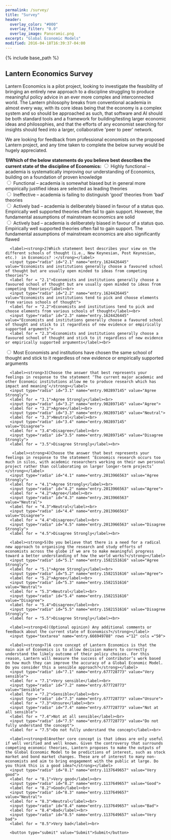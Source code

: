 ```yaml
---
permalink: /survey/
title: "Survey"
header:
  overlay_color: "#000"
  overlay_filter: "0.0"
  overlay_image: Panoramic.png
excerpt: "Global Economic Models"
modified: 2016-04-18T16:39:37-04:00
---
```


{% include base_path %}

## Lantern Economics Survey 

Lantern Economics is a pilot project, looking to investigate the feasibility of bringing an entirely new approach to a discipline struggling to produce meaningful policy advice in an ever more complex and interconnected world. The Lantern philosophy breaks from conventional academia in almost every way, with its core ideas being that the economy is a complex system and so should be approached as such, that software and AI should be both standard tools and a framework for building/testing larger economic ideas and philosophies, and that the efforts of any economist searching for insights should feed into a larger, collaborative 'peer to peer' network.

We are looking for feedback from professional economists on the proposed Lantern project, and any time taken to complete the below survey would be hugely appreciated.

<script type="text/javascript">var submitted=false;</script>
<iframe name="hidden_iframe" id="hidden_iframe" style="display:none;" 
onload="if(submitted) {window.location='/about/';}"></iframe>

<form action="https://docs.google.com/forms/d/e/1FAIpQLSctS4sXl4CJH5g_czdqKE5brDXOmKm5mpwXL7eBPbF6aTuvUw/formResponse" method="post" target="hidden_iframe" onsubmit="submitted=true;">
      <label><strong>1)Which of the below statements do you believe best describes the current state of the discipline of Economics:</strong></label>
      <input type="radio" id="1.1" name="entry.1346174101" value="Highly functional – academia is systematically improving our understanding of Economics, building on a foundation of proven knowledge">
      <label for = "1.1">Highly functional – academia is systematically improving our understanding of Economics, building on a foundation of proven knowledge</label><br>
      <input type="radio" id="1.2" name="entry.1346174101" value="Functional – academia is somewhat biased but in general more empirically justified ideas are selected as leading theories">
      <label for = "1.2">Functional – academia is somewhat biased but in general more empirically justified ideas are selected as leading theories</label><br>
      <input type="radio" id="1.3" name="entry.1346174101" value="Ineffective – academia is failing to distinguish ‘good’ theories from ‘bad’ theories">
      <label for = "1.3">Ineffective – academia is failing to distinguish ‘good’ theories from ‘bad’ theories</label><br>
      <input type="radio" id="1.4" name="entry.1346174101" value="Actively bad – academia is deliberately biased in favour of a status quo. Empirically well supported theories often fail to gain support. However, the fundamental assumptions of mainstream economics are solid">
      <label for = "1.4">Actively bad – academia is deliberately biased in favour of a status quo. Empirically well supported theories often fail to gain support. However, the fundamental assumptions of mainstream economics are solid</label><br>
  <input type="radio" id="1.5" name="entry.1346174101" value="Actively bad – academia is deliberately biased in favour of a status quo. Empirically well supported theories often fail to gain support. The fundamental assumptions of mainstream economics are also significantly flawed">
      <label for = "1.5">Actively bad – academia is deliberately biased in favour of a status quo. Empirically well supported theories often fail to gain support. The fundamental assumptions of mainstream economics are also significantly flawed</label><br>
  
      <label><strong>2)Which statement best describes your view on the different schools of thought (i.e., New Keynesian, Post Keynesian, etc.)  in Economics? :</strong></label>
      <input type="radio" id="2.1" name="entry.1624426445" value="Economists and institutions generally choose a favoured school of thought but are usually open minded to ideas from competing theories">
      <label for = "2.1">Economists and institutions generally choose a favoured school of thought but are usually open minded to ideas from competing theories</label><br>
      <input type="radio" id="2.2" name="entry.1624426445" value="Economists and institutions tend to pick and choose elements from various schools of thought">
      <label for = "2.2">Economists and institutions tend to pick and choose elements from various schools of thought</label><br>
      <input type="radio" id="2.3" name="entry.1624426445" value="Economists and institutions generally choose a favoured school of thought and stick to it regardless of new evidence or empirically supported arguments">
      <label for = "2.3">Economists and institutions generally choose a favoured school of thought and stick to it regardless of new evidence or empirically supported arguments</label><br>
  <input type="radio" id="2.4" name="entry.1624426445" value="Most Economists and institutions have chosen the same school of thought and stick to it regardless of new evidence or empirically supported arguments">
      <label for = "2.4">Most Economists and institutions have chosen the same school of thought and stick to it regardless of new evidence or empirically supported arguments</label><br>
  
      <label><strong>3)Choose the answer that best represents your feelings in response to the statement ‘The current major academic and other Economic institutions allow me to produce research which has impact and meaning’</strong></label>
      <input type="radio" id="3.1" name="entry.902897145" value="Agree Strongly">
      <label for = "3.1">Agree Strongly</label><br>
      <input type="radio" id="3.2" name="entry.902897145" value="Agree">
      <label for = "3.2">Agree</label><br>
      <input type="radio" id="3.3" name="entry.902897145" value="Neutral">
      <label for = "3.3">Neutral</label><br>
      <input type="radio" id="3.4" name="entry.902897145" value="Disagree">
      <label for = "3.4">Disagree</label><br>
      <input type="radio" id="3.5" name="entry.902897145" value="Disagree Strongly">
      <label for = "3.5">Disagree Strongly</label><br>
  
       <label><strong>4)Choose the answer that best represents your feelings in response to the statement ‘Economics research occurs too much in silos, with academic researchers working on their own personal project rather than collaborating on larger longer-term projects’ </strong></label>
      <input type="radio" id="4.1" name="entry.2013966563" value="Agree Strongly">
      <label for = "4.1">Agree Strongly</label><br>
      <input type="radio" id="4.2" name="entry.2013966563" value="Agree">
      <label for = "4.2">Agree</label><br>
      <input type="radio" id="4.3" name="entry.2013966563" value="Neutral">
      <label for = "4.3">Neutral</label><br>
      <input type="radio" id="4.4" name="entry.2013966563" value="Disagree">
      <label for = "4.4">Disagree</label><br>
      <input type="radio" id="4.5" name="entry.2013966563" value="Disagree Strongly">
      <label for = "4.5">Disagree Strongly</label><br>
  
      <label><strong>5)Do you believe that there is a need for a radical new approach to organising the research and study efforts of economists across the globe if we are to make meaningful progress toward a better understanding of how the world works?</strong></label>
      <input type="radio" id="5.1" name="entry.1582151616" value="Agree Strongly">
      <label for = "5.1">Agree Strongly</label><br>
      <input type="radio" id="5.2" name="entry.1582151616" value="Agree">
      <label for = "5.2">Agree</label><br>
      <input type="radio" id="5.3" name="entry.1582151616" value="Neutral">
      <label for = "5.3">Neutral</label><br>
      <input type="radio" id="5.4" name="entry.1582151616" value="Disagree">
      <label for = "5.4">Disagree</label><br>
      <input type="radio" id="5.5" name="entry.1582151616" value="Disagree Strongly">
      <label for = "5.5">Disagree Strongly</label><br>
  
      <label><strong>6)(Optional opinion) Any additional comments or feedback about the current state of Economics?</strong></label>
      <input type="textarea" name="entry.666949788" rows ="12" cols ="50">
  
      <label><strong>7)A core concept of Lantern Economics is that the main aim of Economics is to allow decision makers to correctly understand the likely outcome of their policy choices. For this reason, Lantern will measure the success of contributor’s work based on how much they can improve the accuracy of a Global Economic Model. Do you consider this a sensible approach?</strong></label>
      <input type="radio" id="7.1" name="entry.677728773" value="Very sensible">
      <label for = "7.1">Very sensible</label><br>
      <input type="radio" id="7.2" name="entry.677728773" value="Sensible">
      <label for = "7.2">Sensible</label><br>
      <input type="radio" id="7.3" name="entry.677728773" value="Unsure">
      <label for = "7.3">Unsure</label><br>
      <input type="radio" id="7.4" name="entry.677728773" value="Not at all sensible">
      <label for = "7.4">Not at all sensible</label><br>
      <input type="radio" id="7.5" name="entry.677728773" value="Do not fully understand the concept">
      <label for = "7.5">Do not fully understand the concept</label><br> 
  
      <label><strong>8)Another core concept is that ideas are only useful if well verified and well known. Given the controversy that surrounds competing economic theories, Lantern proposes to make the outputs of the Global Economic Model to be predictions of interest, such as stock market and bond market changes. These are of interest to many non-economists and aim to bring engagement with the public at large. Do you think this is a good idea?</strong></label>
      <input type="radio" id="8.1" name="entry.1137649657" value="Very good">
      <label for = "8.1">Very good</label><br>
      <input type="radio" id="8.2" name="entry.1137649657" value="Good">
      <label for = "8.2">Good</label><br>
      <input type="radio" id="8.3" name="entry.1137649657" value="Neutral">
      <label for = "8.3">Neutral</label><br>
      <input type="radio" id="8.4" name="entry.1137649657" value="Bad">
      <label for = "8.4">Bad</label><br>
      <input type="radio" id="8.5" name="entry.1137649657" value="Very bad">
      <label for = "8.5">Very bad</label><br>
  
      <button type="submit" value="Submit">Submit</button>
</form>
